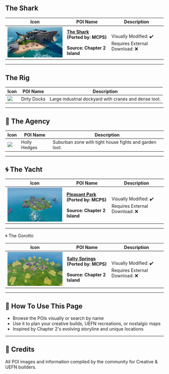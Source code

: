 ##  The Shark

| Icon | POI Name | Description |
|------|----------|-------------|
|  <img src=".assets/landscape_comp (4).jpeg" width="256"/> | **[The Shark](https://github.com/MechanicPlaysFR/Fortnite-UEFN-POIs/blob/956e1038012592e78999e295cd15c5c06c5f44ec/SpawnerTexts/The%20Shark.txt)**<br>**(Ported by: MCPS)**<br><br>**Source: Chapter 2 Island** | Visually Modified: ✔️<br>Requires External Download: ❌|
---

## The Rig

| Icon | POI Name | Description |
|------|----------|-------------|
| <img src=".assets/Dirty_Docks.png" width="256"/> | Dirty Docks | Large industrial dockyard with cranes and dense loot. |

---

## 🧱 The Agency

| Icon | POI Name | Description |
|------|----------|-------------|
| <img src=".assets/Holly_Hedges.png" width="256"/> | Holly Hedges | Suburban zone with tight house fights and garden loot. |


---
## 🌀 The Yacht

| Icon | POI Name | Description |
|------|----------|-------------|
| <img src=".assets/ScreenShot00005.png" width="256"/> | **[Pleasant Park](https://github.com/MechanicPlaysFR/Fortnite-UEFN-POIs/blob/edbbe16a50d9cf4af4780b12cd3869701075b054/SpawnerTexts/Pleasent%20Park%20CH%202.txt)**<br>**(Ported by: MCPS)**<br><br>**Source: Chapter 2 Island** | Visually Modified: ✔️<br>Requires External Download: ❌|
---
🌀 The Gorotto

| Icon | POI Name | Description |
|------|----------|-------------|
| <img src=".assets/ScreenShot00007.png" width="256"/> | **[Salty Springs](https://github.com/MechanicPlaysFR/Fortnite-UEFN-POIs/blob/f7b7d364ef6984f3e442d705d3467c7c77428a42/SpawnerTexts/Salty%20Springs%20CH%202.txt)**<br>**(Ported by: MCPS)**<br><br>**Source: Chapter 2 Island** | Visually Modified: ✔️<br>Requires External Download: ❌|

---
## 🔧 How To Use This Page

- Browse the POIs visually or search by name  
- Use it to plan your creative builds, UEFN recreations, or nostalgic maps  
- Inspired by Chapter 2's evolving storyline and unique locations

---

## 🧾 Credits

All POI images and information compiled by the community for Creative & UEFN builders.
